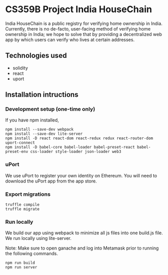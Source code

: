 # CS359B Project India HouseChain

India HouseChain is a public registry for verifying home ownership in India. Currently, there is no de-facto, user-facing method of verifying home ownership in India; we hope to solve that by providing a decentralized web app by which users can verify who lives at certain addresses.

## Technologies used

* solidity
* react
* uport

## Installation intructions

### Development setup (one-time only)
If you have npm installed,


```
npm install --save-dev webpack
npm install --save-dev lite-server
npm install -D react react-dom react-redux redux react-router-dom uport-connect
npm install -D babel-core babel-loader babel-preset-react babel-preset-env css-loader style-loader json-loader web3
```

### uPort

We use uPort to register your own identity on Ethereum. You will need to download the uPort app from the app store.

### Export migrations

```
truffle compile
truffle migrate
```

### Run locally

We build our app using webpack to minimize all js files into one build.js file. We run locally using lite-server.

Note: Make sure to open ganache and log into Metamask prior to running the following commands.
```
npm run build
npm run server
```

